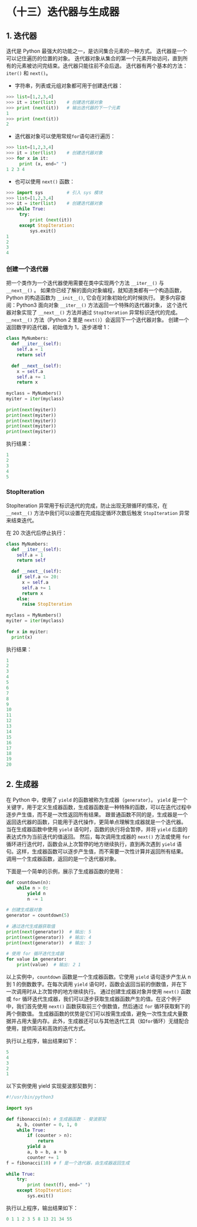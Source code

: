 # （十三）迭代器与生成器

## 1. 迭代器
迭代是 Python 最强大的功能之一，是访问集合元素的一种方式。
迭代器是一个可以记住遍历的位置的对象。
迭代器对象从集合的第一个元素开始访问，直到所有的元素被访问完结束。迭代器只能往前不会后退。
迭代器有两个基本的方法：`iter()` 和 `next()`。  

- 字符串，列表或元组对象都可用于创建迭代器：
```Python
>>> list=[1,2,3,4]
>>> it = iter(list)    # 创建迭代器对象
>>> print (next(it))   # 输出迭代器的下一个元素
1
>>> print (next(it))
2
```  

- 迭代器对象可以使用常规`for`语句进行遍历：
```Python
>>> list=[1,2,3,4]
>>> it = iter(list)    # 创建迭代器对象
>>> for x in it:
     print (x, end=" ")
1 2 3 4 
```  
- 也可以使用 `next()` 函数：
```Python
>>> import sys         # 引入 sys 模块
>>> list=[1,2,3,4]
>>> it = iter(list)    # 创建迭代器对象
>>> while True:
     try:
         print (next(it))
     except StopIteration:
         sys.exit()
1
2
3
4
```  

### 创建一个迭代器
把一个类作为一个迭代器使用需要在类中实现两个方法 `__iter__()` 与 `__next__()` 。
如果你已经了解的面向对象编程，就知道类都有一个构造函数，Python 的构造函数为 `__init__()`, 它会在对象初始化的时候执行。
更多内容查阅：Python3 面向对象
`__iter__()` 方法返回一个特殊的迭代器对象， 这个迭代器对象实现了 `__next__()` 方法并通过 `StopIteration` 异常标识迭代的完成。
`__next__()` 方法（Python 2 里是 `next()`）会返回下一个迭代器对象。
创建一个返回数字的迭代器，初始值为 1，逐步递增 1：

```Python
class MyNumbers:
  def __iter__(self):
    self.a = 1
    return self
 
  def __next__(self):
    x = self.a
    self.a += 1
    return x
 
myclass = MyNumbers()
myiter = iter(myclass)
 
print(next(myiter))
print(next(myiter))
print(next(myiter))
print(next(myiter))
print(next(myiter))
```  
执行结果：
```Python
1
2
3
4
5
```  

### StopIteration
StopIteration 异常用于标识迭代的完成，防止出现无限循环的情况，在 `__next__()` 方法中我们可以设置在完成指定循环次数后触发 `StopIteration` 异常来结束迭代。

在 20 次迭代后停止执行：
```Python
class MyNumbers:
  def __iter__(self):
    self.a = 1
    return self
 
  def __next__(self):
    if self.a <= 20:
      x = self.a
      self.a += 1
      return x
    else:
      raise StopIteration
 
myclass = MyNumbers()
myiter = iter(myclass)
 
for x in myiter:
  print(x)
```  
执行结果：
```Python
1
2
3
4
5
6
7
8
9
10
11
12
13
14
15
16
17
18
19
20
```  

## 2. 生成器
在 Python 中，使用了 `yield` 的函数被称为生成器（`generator`）。
`yield` 是一个关键字，用于定义生成器函数，生成器函数是一种特殊的函数，可以在迭代过程中逐步产生值，而不是一次性返回所有结果。
跟普通函数不同的是，生成器是一个返回迭代器的函数，只能用于迭代操作，更简单点理解生成器就是一个迭代器。
当在生成器函数中使用 `yield` 语句时，函数的执行将会暂停，并将 `yield` 后面的表达式作为当前迭代的值返回。
然后，每次调用生成器的 `next()` 方法或使用 `for` 循环进行迭代时，函数会从上次暂停的地方继续执行，直到再次遇到 `yield` 语句。这样，生成器函数可以逐步产生值，而不需要一次性计算并返回所有结果。
调用一个生成器函数，返回的是一个迭代器对象。

下面是一个简单的示例，展示了生成器函数的使用：
```Python
def countdown(n):
    while n > 0:
        yield n
        n -= 1
 
# 创建生成器对象
generator = countdown(5)
 
# 通过迭代生成器获取值
print(next(generator))  # 输出: 5
print(next(generator))  # 输出: 4
print(next(generator))  # 输出: 3
 
# 使用 for 循环迭代生成器
for value in generator:
    print(value)  # 输出: 2 1
```  
以上实例中，`countdown` 函数是一个生成器函数。它使用 `yield` 语句逐步产生从 n 到 1 的倒数数字。在每次调用 `yield` 语句时，函数会返回当前的倒数值，并在下一次调用时从上次暂停的地方继续执行。
通过创建生成器对象并使用 `next()` 函数或 `for` 循环迭代生成器，我们可以逐步获取生成器函数产生的值。在这个例子中，我们首先使用 `next()` 函数获取前三个倒数值，然后通过 `for` 循环获取剩下的两个倒数值。
生成器函数的优势是它们可以按需生成值，避免一次性生成大量数据并占用大量内存。此外，生成器还可以与其他迭代工具（如`for`循环）无缝配合使用，提供简洁和高效的迭代方式。

执行以上程序，输出结果如下：
```Python
5
4
3
2
1
```  

以下实例使用 yield 实现斐波那契数列：
```Python
#!/usr/bin/python3
 
import sys
 
def fibonacci(n): # 生成器函数 - 斐波那契
    a, b, counter = 0, 1, 0
    while True:
        if (counter > n): 
            return
        yield a
        a, b = b, a + b
        counter += 1
f = fibonacci(10) # f 是一个迭代器，由生成器返回生成
 
while True:
    try:
        print (next(f), end=" ")
    except StopIteration:
        sys.exit()
```  
执行以上程序，输出结果如下：
```Python
0 1 1 2 3 5 8 13 21 34 55 
```  